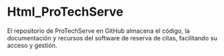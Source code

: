 # Html_ProTechServe
El repositorio de ProTechServe en GitHub almacena el código, la documentación y recursos del software de reserva de citas, facilitando su acceso y gestión.
